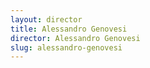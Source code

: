 ```yaml
---
layout: director
title: Alessandro Genovesi
director: Alessandro Genovesi
slug: alessandro-genovesi
---
```

